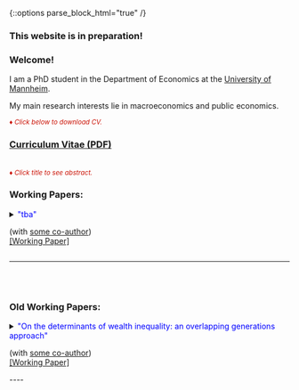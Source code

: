 {::options parse_block_html="true" /}

### This website is in preparation!

### Welcome!

I am a PhD student in the Department of Economics at the [University of Mannheim](https://www.vwl.uni-mannheim.de/en/).

My main research interests lie in macroeconomics and public economics.

<font color="scarlet"><i><small>&diams; Click below to download CV.</small></i></font> 
### [Curriculum Vitae (PDF)](cv_lh.pdf)

<br>
<font color="scarlet"><i><small>&diams; Click title to see abstract.</small></i></font>  

### Working Papers:
<details>
  <summary markdown="span"><font color="blue">"tba"</font>
    
  (with [some co-author](www.kicker.de))
  <br><a href="www.kicker.de"><u>[Working Paper]</u></a> </summary>
  
  | **Abstract**          |
  |:---------------------------|
  | Some abstract. |
  
 </details>
 
 ----
 
 <br>
 
<br>

### Old Working Papers:

<details>
  <summary markdown="span"><font color="blue">"On the determinants of wealth inequality: an overlapping generations approach"</font>
    
  (with [some co-author](www.kicker.de))
  <br><a href="www.kicker.de"><u>[Working Paper]</u></a> </summary>
  
  | **Abstract**          |
  |:---------------------------|
  | Some abstract. |
  
 </details>
 ----

 <br>
 